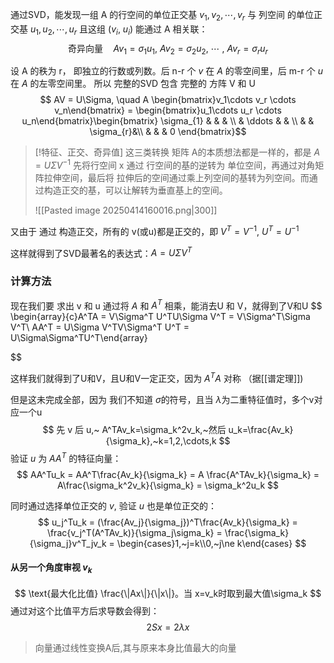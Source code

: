 通过SVD，能发现一组 A 的行空间的单位正交基 $v_1,v_2,\cdots,v_r$ 与 列空间 的单位正交基 $u_1,u_2,\cdots,u_r$ 且这组 ($v_i, ~u_i$) 能通过 A 相关联：
$$
\text{奇异向量} \quad Av_1 = \sigma_1u_1, ~Av_2 = \sigma_2u_2,~ \cdots~,~Av_r = 
\sigma_ru_r 
$$

设 A 的秩为 r， 即独立的行数或列数。后 n-r 个 $v$ 在 $A$ 的零空间里，后 m-r  个 $u$ 在 $A$ 的左零空间里。
所以 完整的SVD 包含 完整的 方阵 V 和 U
$$
AV = U\Sigma, \quad A \begin{bmatrix}v_1\cdots v_r \cdots v_n\end{bmatrix} = \begin{bmatrix}u_1\cdots u_r \cdots u_n\end{bmatrix}\begin{bmatrix} \sigma_{1} & & & \\ & \ddots & & \\ & & \sigma_{r}&\\ & & & 0 \end{bmatrix}$$

> [!特征、正交、奇异值]
> 这三类转换 矩阵 A的本质想法都是一样的，都是 $A=U\Sigma V^{-1}$ 先将行空间 x 通过 行空间的基的逆转为 单位空间，再通过对角矩阵拉伸空间，最后将 拉伸后的空间通过乘上列空间的基转为列空间。而通过构造正交的基，可以让解转为垂直基上的空间。
> 
> ![[Pasted image 20250414160016.png|300]]

又由于 通过 构造正交，所有的 v(或u)都是正交的，即 $V^T = V^{-1},~U^T = U^{-1}$
 
这样就得到了SVD最著名的表达式：$A = U\Sigma V^T$

### 计算方法
现在我们要 求出 v 和 u
通过将 $A$ 和 $A^T$ 相乘，能消去U 和 V，就得到了V和U
$$
\begin{array}{c}A^TA = V\Sigma^T U^TU\Sigma V^T = V\Sigma^T\Sigma V^T\\
AA^T = U\Sigma V^TV\Sigma^T U^T = U\Sigma\Sigma^TU^T\end{array}

$$

这样我们就得到了U和V，且U和V一定正交，因为 $A^TA$ 对称 （据[[谱定理]])

但是这未完成全部，因为 我们不知道 $\sigma$的符号，且当 $\lambda$为二重特征值时，多个v对应一个u
$$
先 v 后 u,~  A^TAv_k=\sigma_k^2v_k,~然后 u_k=\frac{Av_k}{\sigma_k},~k=1,2,\cdots,k
$$
验证 $u$ 为 $AA^T$ 的特征向量：
$$
AA^Tu_k = AA^T\frac{Av_k}{\sigma_k} = A \frac{A^TAv_k}{\sigma_k} = A\frac{\sigma_k^2v_k}{\sigma_k} = \sigma_k^2u_k
$$

同时通过选择单位正交的 $v$, 验证 $u$ 也是单位正交的：
$$
u_j^Tu_k = (\frac{Av_j}{\sigma_j})^T\frac{Av_k}{\sigma_k} = \frac{v_j^T(A^TAv_k)}{\sigma_j\sigma_k} = \frac{\sigma_k}{\sigma_j}v^T_jv_k = \begin{cases}1,~j=k\\0,~j\ne k\end{cases}
$$

#### 从另一个角度审视 $v_k$
$$
\text{最大化比值} \frac{\|Ax\|}{\|x\|}。当 x=v_k时取到最大值\sigma_k
$$
通过对这个比值平方后求导数会得到：
$$
2Sx= 2\lambda x
$$
>向量通过线性变换A后,其与原来本身比值最大的向量

